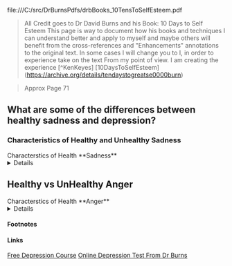 file:///C:/src/DrBurnsPdfs/drbBooks_10TensToSelfEsteem.pdf
> All Credit goes to Dr David Burns and his Book: 10 Days to Self Esteem
> This page is way to document how his books and techniques I can understand better
> and apply to myself and maybe others will benefit from the cross-references and "Enhancements"
> annotations to the original text. In some cases I will change you to I, in order to experience take on the text
> From my point of view.  I am creating the experience [^KenKeyes]
[10DaysToSelfEsteem] (https://archive.org/details/tendaystogreatse0000burn)

> Approx Page 71 
## What are some of the differences between healthy sadness and depression?
### Characteristics of Healthy and Unhealthy Sadness 
<summary>Characterstics of Health **Sadness**</summary>
<details>

1. You are sad but don’t feel a loss of self esteem.
2. Your negative feelings are an appropriate
3. Your feelings go away after a period of time
4. Although you feel sad, you do not feel discouraged about the future
5. You continue to be productively involved with life
6. Your negative thoughts are realistic  

### Characteristics of Depression
1. You feel a loss of self-esteem.
2. Your negative feelings are far out of
proportion to the event that triggered your bad
mood.
3. Your feelings may go on and on endlessly.
4. Although you feel sad, you do not feel
discouraged about the future. | **Question Number 1 on DML**
4. You feel demoralized and convinced that
things will never get better. | **Hopelessness**
5. You give up on life and lose interest in your friends and your career. 
6. Your negative thoughts are exaggerated and
distorted, even though they seem to be reaction to an upsetting event.
</details>


## Healthy vs UnHealthy Anger
<summary>Characterstics of Health **Anger**</summary>
<details>

### Healthy Anger

1. You express your feelings in a tactful way.
2. I try to see the world through the other persons eyes (empathy), see [^FiveSecretsOfEffectiveCommunication]
3. I convey a spirit of respect for the other person, and the other persons feelings and thoughts
Even though I feel angry (%), frustrated (%) with him or her or myself.
**THIS TAKES ALOT OF PRACTICE -  FEEL THE ENERGY OF CALM AND ASSERTIVE, NOT AFRAID AND AGGRESSIVE --
> see cesar milan 
4. I try to see the world through the other persons eyes [empathy](#empathy)
> (maybe even even go a step further and experience the world 
Where the conditions of that person or event are similiar.
5. You do something productive and try to solve
the problem.
6. You try to learn from the situation so you will
be wiser in the future.
7. You eventually let go of the anger and feel
happy again.
8. You examine your own behavior to see how
you may have contributed to the problem.
9. Your commitment to the other person
increases. Your goal is to feel closer to him or
her. [^IntimacyRatings]
11. I take responsibility for my actions, the only person I can change
is myself.

### Un-Healthy Anger
1. You deny your feelings and pout (passive
aggression) or lash out and attack the other
person (active aggression).
2. You argue defensively and insist there’s no
validity in what the other person is saying.
3. You believe the other person is despicable and
deserving of punishment. You appear
condescending or disrespectful.
4. You give up and see yourself as a helpless
victim.
5. You don’t learn anything new. You feel that
your view of the situation is absolutely valid.
6. Your anger becomes addictive. You won’t let
go of it.
7. You blame the other person and see yourself
as an innocent victim.
8. You believe that you and the other person
both have valid ideas and feelings that
deserve to be understood.
8. You insist that you are entirely right and the
other person is entirely wrong. You feel
convinced that truth and justice are on your
side.
9. You avoid or reject the other person. You
write him or her off.
10. You feel like you’re in a battle or a
competition. If one person wins, you feel that
the other one will be a loser.
11. Create a Us-Vs-Them Environment.

-> see Werner Erhard on Racket and Responsibility (@todo)


</details>


#### Footnotes

#### Links
[Free Depression Course](https://feelinggood.com/depression-home/)
[Online Depression Test From Dr Burns](https://feelinggood.com/depression-test/)
